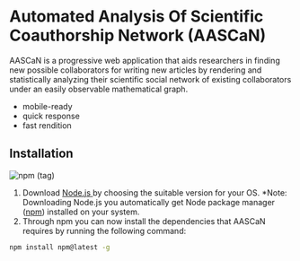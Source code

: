 # Automated Analysis Of Scientific Coauthorship Network (AASCaN)

AASCaN is a progressive web application that aids researchers in finding new possible collaborators for writing new articles by rendering and statistically analyzing their scientific social network of existing collaborators under an easily observable mathematical graph.

  - mobile-ready
  - quick response
  - fast rendition
 
## Installation

![npm (tag)](https://img.shields.io/npm/v/npm/latest?color=20B2AA)

1. Download [Node.js ](https://nodejs.org/en/download/) by choosing the suitable version for your OS.
*Note: Downloading Node.js you automatically get Node package manager ([npm](https://www.npmjs.com/get-npm)) installed on your system. 
2. Through npm you can now install the dependencies that AASCaN requires by running the following command:
```bash
npm install npm@latest -g
```

